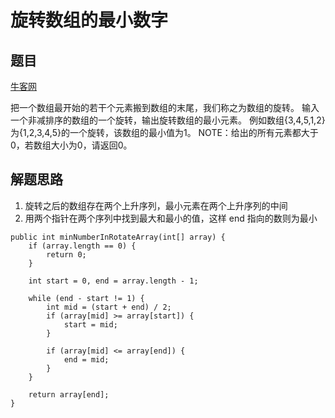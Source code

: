 # 旋转数组的最小数字

## 题目

[牛客网](https://www.nowcoder.com/practice/9f3231a991af4f55b95579b44b7a01ba?tpId=13&tqId=11159&tPage=1&rp=1&ru=/ta/coding-interviews&qru=/ta/coding-interviews/question-ranking)

把一个数组最开始的若干个元素搬到数组的末尾，我们称之为数组的旋转。 输入一个非减排序的数组的一个旋转，输出旋转数组的最小元素。 例如数组{3,4,5,1,2}为{1,2,3,4,5}的一个旋转，该数组的最小值为1。 NOTE：给出的所有元素都大于0，若数组大小为0，请返回0。


## 解题思路

  1. 旋转之后的数组存在两个上升序列，最小元素在两个上升序列的中间
  2. 用两个指针在两个序列中找到最大和最小的值，这样 end 指向的数则为最小

```
public int minNumberInRotateArray(int[] array) {
    if (array.length == 0) {
        return 0;
    }

    int start = 0, end = array.length - 1;

    while (end - start != 1) {
        int mid = (start + end) / 2;
        if (array[mid] >= array[start]) {
            start = mid;
        }

        if (array[mid] <= array[end]) {
            end = mid;
        }
    }

    return array[end];
}
```
